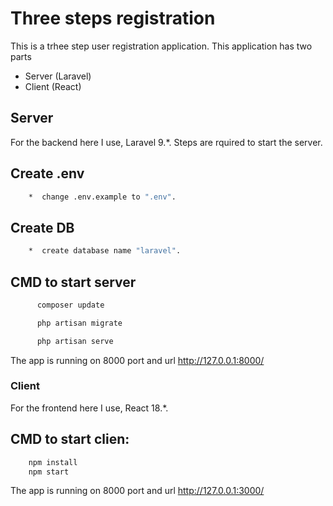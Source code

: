 # Three steps registration

This is a trhee step user registration application.
This application has two parts

* Server (Laravel)
* Client (React)

## Server

For the backend here I use, Laravel 9.*.
Steps are rquired to start the server.

## Create .env
```bash 
    *  change .env.example to ".env".
```

## Create DB 
```bash 
    *  create database name "laravel".
```

## CMD to start server 
```bash 
      composer update

      php artisan migrate

      php artisan serve
```

The app is running on 8000 port and url http://127.0.0.1:8000/

### Client

For the frontend here I use, React 18.*.

## CMD to start clien:
```bash
    npm install
    npm start
```
The app is running on 8000 port and url http://127.0.0.1:3000/